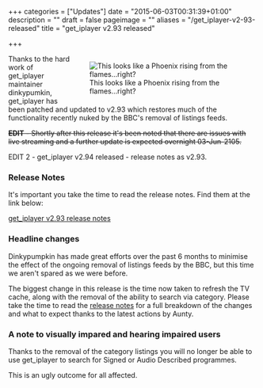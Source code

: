 +++
categories = ["Updates"]
date = "2015-06-03T00:31:39+01:00"
description = ""
draft = false
pageimage = ""
aliases = "/get_iplayer-v2-93-released"
title = "get_iplayer v2.93 released"

+++

<figure style="float:right;width:300px;"><img src="/img/2015/06/phoenix.png" alt="This looks like a Phoenix rising from the flames...right?"  /><figcaption>This looks like a Phoenix rising from the flames...right?</figcaption></figure>

Thanks to the hard work of get_iplayer maintainer dinkypumkin, get_iplayer has been patched and updated to v2.93 which restores much of the functionality recently nuked by the BBC's removal of listings feeds.

<del>**EDIT** - Shortly after this release it's been noted that there are issues with live streaming and a further update is expected overnight 03-Jun-2105.</del>

EDIT 2 - get_iplayer v2.94 released - release notes as v2.93.

### Release Notes

It's important you take the time to read the release notes. Find them at the link below:

[get_iplayer v2.93 release notes](/wiki/release293/)

### Headline changes

Dinkypumpkin has made great efforts over the past 6 months to minimise the effect of the ongoing removal of listings feeds by the BBC, but this time we aren't spared as we were before.

The biggest change in this release is the time now taken to refresh the TV cache, along with the removal of the ability to search via category. Please take the time to read the [release notes](wiki/release293/) for a full breakdown of the changes and what to expect thanks to the latest actions by Aunty.

### A note to visually impared and hearing impaired users

Thanks to the removal of the category listings you will no longer be able to use get_iplayer to search for Signed or Audio Described programmes.

This is an ugly outcome for all affected.
<!--more-->
